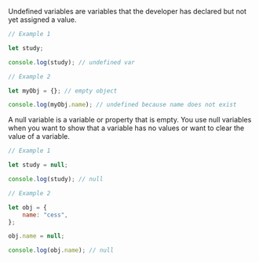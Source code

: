 Undefined variables are variables that the developer has declared but not yet assigned a value. 

```javascript
// Example 1

let study;

console.log(study); // undefined var

// Example 2

let myObj = {}; // empty object

console.log(myObj.name); // undefined because name does not exist
```

A null variable is a variable or property that is empty. You use null variables when you want to show that a variable has no values or want to clear the value of a variable.

```javascript
// Example 1

let study = null;

console.log(study); // null

// Example 2

let obj = {
    name: "cess",
};

obj.name = null;

console.log(obj.name); // null
``` 